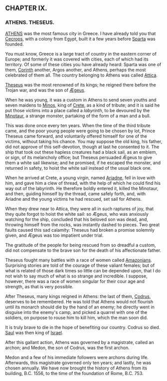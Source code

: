 ## CHAPTER IX.

### ATHENS. THESEUS.

[ATHENS](https://en.wikipedia.org/wiki/Athens) was the most famous city in Greece. I have already told you that [Cecrops](https://en.wikipedia.org/wiki/Cecrops_I), with a colony from Egypt, built it a few years before [Sparta](https://en.wikipedia.org/wiki/Sparta) was founded.

You must know, Greece is a large tract of country in the eastern corner of Europe; and formerly it was covered with cities, each of which had its territory. Of some of these cities you have already heard: Sparta was one of them, [Corinth](https://en.wikipedia.org/wiki/Ancient_Corinth) another, Argos another, and Athens, perhaps the most celebrated of them all. The country belonging to Athens was called [Attica](https://en.wikipedia.org/wiki/Attica).

[Theseus](https://en.wikipedia.org/wiki/Theseus) was the most renowned of its kings; he reigned there before the Trojan war, and was the son of [Ægeus](https://en.wikipedia.org/wiki/Aegeus).

When he was young, it was a custom in Athens to send seven youths and seven maidens to [Minos](https://en.wikipedia.org/wiki/Minos), king of [Crete](https://en.wikipedia.org/wiki/Crete), as a kind of tribute; and it is said he put those victims into a place called a *labyrinth*, to be devoured by the [Minotaur](https://en.wikipedia.org/wiki/Minotaur), a strange monster, partaking of the form of a man and a bull.

This was done once every ten years. When the time of the third tribute came, and the poor young people were going to be chosen by lot, Prince Theseus came forward, and voluntarily offered himself for one of the victims, without taking his chance. You may suppose the old king, his father, did not approve of this self-devotion, though at last he consented to it. The ship that took out these hapless creatures had a black sail, as an emblem, or sign, of its melancholy office; but Theseus persuaded Ægeus to give them a white sail likewise; and he promised, if he escaped the monster, and returned in safety, to hoist the white sail instead of the usual black one.

When he arrived at Crete, a young virgin, named [Ariadne](https://en.wikipedia.org/wiki/Ariadne), fell in love with him, and gave him a clew of thread, with the help of which he could find his way out of the labyrinth. He therefore boldly entered it, killed the Minotaur, and then, guiding himself by the thread, came safely forth, and, with Ariadne and the young victims he had rescued, set sail for Athens.

When they drew near to Attica, they were all in such raptures of joy, that they quite forgot to hoist the white sail: so Ægeus, who was anxiously watching for the ship, concluded that his beloved son was dead, and, throwing himself from the rocks, was instantly dashed to pieces. Two great faults caused this sad calamity: Theseus had broken a promise solemnly given, and Ægeus was too impatient under trial.

The gratitude of the people for being rescued from so dreadful a custom, did not compensate to the brave son for the death of his affectionate father.

Theseus fought many battles with a race of women called [Amazonians](https://en.wikipedia.org/wiki/Amazons). Surprising stories are told of the courage of these valiant females; but of what is related of those dark times so little can be depended upon, that I do not wish to say much of what is so strange and incredible. I suppose, however, there was a race of women singular for their cour age and strength, as that is very possible.

After Theseus, many kings reigned in Athens: the last of them, [Codrus](https://en.wikipedia.org/wiki/Codrus), deserves to be remembered. He was told that Athens would not flourish until its monarch should die by the hand of an enemy; he directly went in disguise into the enemy's camp, and picked a quarrel with one of the soldiers, on purpose to rouse him to kill him, which the man soon did.

It is truly brave to die in the hope of benefiting our country. Codrus so died. [Saul](https://en.wikipedia.org/wiki/Saul) was then king of [Israel](https://en.wikipedia.org/wiki/Kingdom_of_Israel_(united_monarchy)).

After this gallant action, Athens was governed by a magistrate, called an archon; and Medon, the son of Codrus, was the first archon.

Medon and a few of his immediate followers were archons during life. Afterwards, this magistrate governed only ten years; and lastly, he was chosen annually. We have now brought the history of Athens from its building, B.C. 1556, to the time of the foundation of Rome, B.C. 753.